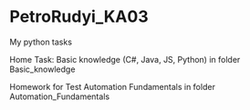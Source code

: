 # PetroRudyi_KA03

My python tasks

Home Task: Basic knowledge (C#, Java, JS, Python) in folder Basic_knowledge

Homework for Test Automation Fundamentals in folder Automation_Fundamentals

